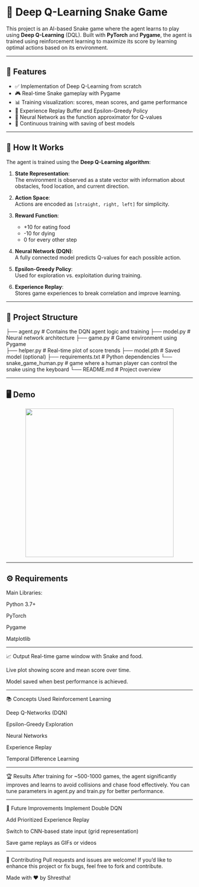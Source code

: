 

# 🐍 Deep Q-Learning Snake Game

This project is an AI-based Snake game where the agent learns to play using **Deep Q-Learning** (DQL). Built with **PyTorch** and **Pygame**, the agent is trained using reinforcement learning to maximize its score by learning optimal actions based on its environment.  

---

## 🚀 Features

- ✅ Implementation of Deep Q-Learning from scratch
- 🎮 Real-time Snake gameplay with Pygame
- 📊 Training visualization: scores, mean scores, and game performance
- 💾 Experience Replay Buffer and Epsilon-Greedy Policy
- 🧠 Neural Network as the function approximator for Q-values
- 🔁 Continuous training with saving of best models

---

## 🧠 How It Works

The agent is trained using the **Deep Q-Learning algorithm**:

1. **State Representation**:  
   The environment is observed as a state vector with information about obstacles, food location, and current direction.

2. **Action Space**:  
   Actions are encoded as `[straight, right, left]` for simplicity.

3. **Reward Function**:  
   - +10 for eating food  
   - -10 for dying  
   - 0 for every other step

4. **Neural Network (DQN)**:  
   A fully connected model predicts Q-values for each possible action.

5. **Epsilon-Greedy Policy**:  
   Used for exploration vs. exploitation during training.

6. **Experience Replay**:  
   Stores game experiences to break correlation and improve learning.

---

## 📂 Project Structure

├── agent.py # Contains the DQN agent logic and training 
├── model.py # Neural network architecture 
├── game.py # Game environment using Pygame  
├── helper.py # Real-time plot of score trends 
├── model.pth # Saved model (optional) 
├── requirements.txt # Python dependencies 
└── snake_game_human.py # game where a human player can control the snake using the keyboard 
└── README.md # Project overview

---

## 🖥️ Demo

<p align="center">
  <img src="https://media.giphy.com/media/Jo5Dcdh8yFi4sE0M7s/giphy.gif" width="400" />
</p>

---

## ⚙️ Requirements
Main Libraries:

Python 3.7+

PyTorch

Pygame

Matplotlib

---

📈 Output
Real-time game window with Snake and food.

Live plot showing score and mean score over time.

Model saved when best performance is achieved.

---
📚 Concepts Used
Reinforcement Learning

Deep Q-Networks (DQN)

Epsilon-Greedy Exploration

Neural Networks

Experience Replay

Temporal Difference Learning

---

🏆 Results
After training for ~500-1000 games, the agent significantly improves and learns to avoid collisions and chase food effectively. You can tune parameters in agent.py and train.py for better performance.


---

📌 Future Improvements
Implement Double DQN

Add Prioritized Experience Replay

Switch to CNN-based state input (grid representation)

Save game replays as GIFs or videos


---
🤝 Contributing
Pull requests and issues are welcome! If you’d like to enhance this project or fix bugs, feel free to fork and contribute.

Made with ❤️ by Shrestha!



